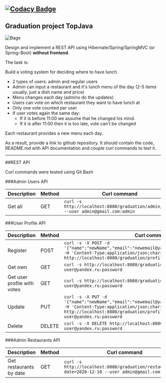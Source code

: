 [![Codacy Badge](https://app.codacy.com/project/badge/Grade/e735521926e34926aa08eca18c1e22bc)](https://www.codacy.com/gh/Roddg/graduation/dashboard?utm_source=github.com&amp;utm_medium=referral&amp;utm_content=Roddg/graduation&amp;utm_campaign=Badge_Grade)
---
Graduation project TopJava
---
![Bage](https://user-images.githubusercontent.com/7423323/98437301-76c39300-2124-11eb-8c4d-9b47489c902a.png)

Design and implement a REST API using Hibernate/Spring/SpringMVC (or Spring-Boot) **without frontend**.

The task is:

Build a voting system for deciding where to have lunch.

 * 2 types of users: admin and regular users
 * Admin can input a restaurant and it's lunch menu of the day (2-5 items usually, just a dish name and price)
 * Menu changes each day (admins do the updates)
 * Users can vote on which restaurant they want to have lunch at
 * Only one vote counted per user
 * If user votes again the same day:
    - If it is before 11:00 we assume that he changed his mind.
    - If it is after 11:00 then it is too late, vote can't be changed

Each restaurant provides a new menu each day.

As a result, provide a link to github repository. It should contain the code, README.md with API documentation and couple curl commands to test it.

---
##REST API

Curl commands were tested using Git Bash

###Admin Users API

| Description | Method | Curl command                                      |
|-------------|------|-------------------------------------------------------|
| Get all    | GET | `curl -s http://localhost:8080/graduation/admin/users --user admin@gmail.com:admin`  |

###User Profile API

| Description | Method | Curl command                                      |
|-------------|------|-------------------------------------------------------|
| Register    | POST | `curl -s -X POST -d '{"name":"newName","email":"newemail@ya.ru","password":"newPassword"}' -H 'Content-Type:application/json;charset=UTF-8' http://localhost:8080/graduation/profile/register`  |
| Get own     | GET  | `curl -s http://localhost:8080/graduation/profile/ --user user@yandex.ru:password` |
| Get user profile with votes     | GET  | `curl -s http://localhost:8080/graduation/profile/with-votes --user user@yandex.ru:password` |
| Update      | PUT  | `curl -s -X PUT -d '{"name":"newName","email":"newemail@ya.ru","password":"newPassword"}' -H 'Content-Type:application/json;charset=UTF-8' http://localhost:8080/graduation/profile/ --user user@yandex.ru:password` |
| Delete      |DELETE| `curl -s -X DELETE http://localhost:8080/graduation/profile --user user@yandex.ru:password` |


###Admin Restaurants API

| Description | Method | Curl command                                      |
|-------------|------|-------------------------------------------------------|
| Get restaurants by date    | GET | `curl -s http://localhost:8080/graduation/restaurants/by?date=2020-12-10 --user admin@gmail.com:admin`  |

